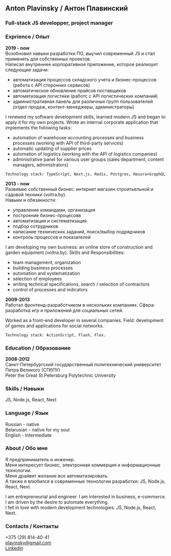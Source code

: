 ## Anton Plavinsky / Антон Плавинский
### Full-stack JS developper, project manager


### Exprience / Опыт
**2019 - now**  
Возобновил навыки разработки ПО, выучил современный JS и стал применять для собственных проектов.  
Написал внутреннее корпоративное приложение, которое реализует следующие задачи:
- автоматизация процессов складского учета и бизнес-процессов (работа с API сторонних сервисов)
- автоматическое обновление прайсов поставщиков
- автоматизация логистики (работс с API логистических компаний)
- административная панель для различных групп пользователей (отдел продаж, контент-менеджеры, администраторы)

I renewed my software development skills, learned modern JS and began to apply it for my own projects.
Wrote an internal corporate application that implements the following tasks:
- automation of warehouse accounting processes and business processes (working with API of third-party services)
- automatic updating of supplier prices
- automation of logistics (working with the API of logistics companies)
- administrative panel for various user groups (sales department, content managers, administrators)

```Technology stack: TypeScript, Next.js, Redis, Postgres, Hasura+GraphQL```

**2013 - now**  
Развиваю собственный бизнес: интернет магазин строитьельной и садовой техники (voltra.by).  
Навыки и обязанности:  
- управление командами, организация
- построение бизнес-процесовв
- автоматизация и систематизация
- подбор сотрудников
- написание технических заданий, поиск/выбор подрядчиков
- контроль процессов и показателей

I am developing my own business: an online store of construction and garden equipment (voltra.by).
Skills and Responsibilities:
- team management, organization
- building business processes
- automation and systematization
- selection of employees
- writing technical specifications, search / selection of contractors
- control of processes and indicators


**2009-2013**  
Работал фронтенд-разработчиком в нескольких компаниях.
Сфера: разработка игр и приложений для социальных сетей.  

Worked as a front-end developer in several companies.
Field: development of games and applications for social networks.

```Technology stack: ActionScript, Flash, Flex.```

### Education / Образование
**2008-2012**  
Санкт-Петербургский государственный политехнический университет Петра Великого (СПбПУ)  
Peter the Great St.Petersburg Polytechnic University

### Skills / Навыки
JS, Node.js, React, Next

### Language / Язык
Russian - native  
Belarusian - native for my soul  
English - Intermediate  

### About / Обо мне
Я предприниматель и инженер.  
Меня интересует бизнес, электронная коммерция и информационные технологии.  
Меня драйвит желание все автоматизировать.  
А также я влюбился в современные технологии разработки: JS, Node.js, React, Next.  
  
I am entrepreneurial and engineer. I am interested in business, e-commerce.  
I am driven by the desire to automate everything.  
I fell in love with modern development technologies: JS, Node.js, React, Next. 

### Contacts / Контакты
+375 (29) 814-40-41  
plavinsky@gmail.com  
[LinkedIn](https://www.linkedin.com/in/anton-plavinsky-147ab41b/)

